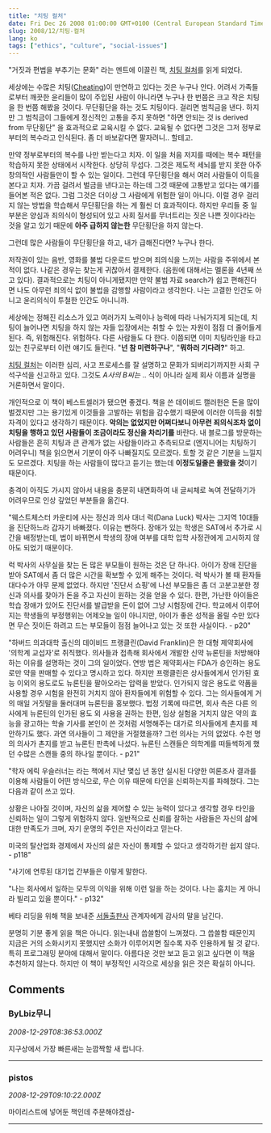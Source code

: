 ```yaml
---
title: "치팅 컬처"
date: Fri Dec 26 2008 01:00:00 GMT+0100 (Central European Standard Time)
slug: 2008/12/치팅-컬처
lang: ko
tags: ["ethics", "culture", "social-issues"]
---
```


"거짓과 편법을 부추기는 문화" 라는 멘트에 이끌린 책, [치팅 컬처](http://www.yes24.com/Goods/FTGoodsView.aspx?goodsNo=3214085)를 읽게 되었다.

 

세상에는 수많은 치팅([Cheating](http://en.wikipedia.org/wiki/Cheating))이 만연하고 있다는 것은 누구나 안다. 어려서 가족들로부터 깨끗한 윤리들이 많이 주입된 사람이 아니라면 누구나 한 번쯤은 크고 작은 치팅을 한 번쯤 해봤을 것이다. 무단횡단을 하는 것도 치팅이다. 걸리면 범칙금을 낸다. 하지만 그 범칙금이 그들에게 정신적인 고통을 주지 못하면 "하면 안되는 것 is derived from 무단횡단" 을 효과적으로 교육시킬 수 없다. 교육될 수 없다면 그것은 그저 정부로부터의 복수라고 인식된다. 좀 더 바보같다면 팔자려니.. 할테고.

 

만약 정부로부터의 복수를 나만 받는다고 치자. 이 일을 처음 저지를 때에는 복수 패턴을 학습하지 못한 상태에서 시작한다. 상당히 무섭다. 그것은 제도적 세뇌를 받지 못한 아주 창의적인 사람들만이 할 수 있는 일이다. 그런데 무단횡단을 해서 여러 사람들이 이득을 본다고 치자. 가끔 걸려서 벌금을 낸다고는 하는데 그것 때문에 고통받고 있다는 얘기를 들어본 적은 없다. 그럼 그것은 더이상 그 사람에게 위험한 일이 아니다. 이럴 경우 걸리지 않는 방법을 학습해서 무단횡단을 하는 게 훨씬 더 효과적이다. 하지만 우리들 중 일부분은 양심과 죄의식이 형성되어 있고 사회 질서를 무너트리는 짓은 나쁜 짓이다라는 것을 알고 있기 때문에 **아주 급하지 않는한** 무단횡단을 하지 않는다.

 

그런데 많은 사람들이 무단횡단을 하고, 내가 급해진다면? 누구나 한다.

저작권이 있는 음반, 영화를 불법 다운로드 받으며 죄의식을 느끼는 사람을 주위에서 본 적이 없다. 나같은 경우는 찾는게 귀찮아서 결제한다. (음원에 대해서는 멜론을 4년째 쓰고 있다). 결과적으로는 치팅이 아니게됐지만 만약 불법 자료 search가 쉽고 편해진다면 나도 아무런 죄의식 없이 불법을 감행할 사람이라고 생각한다. 나는 고결한 인간도 아니고 윤리의식이 투철한 인간도 아니니까. 

 

세상에는 정해진 리소스가 있고 여러가지 노력이나 능력에 따라 나눠가지게 되는데, 치팅이 늘어나면 치팅을 하지 않는 자들 입장에서는 취할 수 있는 자원이 점점 더 줄어들게 된다. 즉, 위험해진다. 위험하다. 다른 사람들도 다 한다. 이쯤되면 이미 치팅라인을 타고 있는 친구로부터 이런 얘기도 들린다. "**넌 참 미련하구나**", "**뭐하러 기다려?**" 하고.

 

[치팅 컬처](http://www.yes24.com/Goods/FTGoodsView.aspx?goodsNo=3214085)는 이러한 심리, 사고 프로세스를 잘 설명하고 문화가 되버리기까지한 사회 구석구석을 신고하고 있다. 그것도 *A사의 B씨는* .. 식이 아니라 실제 회사 이름과 실명을 거론하면서 말이다.

 

개인적으로 이 책이 베스트셀러가 됐으면 좋겠다. 책을 쓴 데이비드 캘러헌은 돈을 많이 벌겠지만 그는 용기있게 이것들을 고발하는 위험을 감수했기 때문에 이러한 이득을 취할 자격이 있다고 생각하기 때문이다. **악의는 없었지만 어쩌다보니 아무런 죄의식조차 없이 치팅을 행하고 있던 사람들이 조금이라도 정신을 차리기를** 바란다. 내 블로그를 방문하는 사람들은 흔히 치팅과 큰 관계가 없는 사람들이라고 추측되므로 (엔지니어는 치팅하기 어려우니) 책을 읽으면서 기분이 아주 나빠질지도 모르겠다. 토할 것 같은 기분을 느낄지도 모르겠다. 치팅을 하는 사람들이 많다고 듣기는 했는데 **이정도일줄은 몰랐을 것**이기 때문이다. 

 

충격이 아직도 가시지 않아서 내용을 충분히 내면화하여 내 글씨체로 녹여 전달하기가 어려우므로 인상 깊었던 부분들을 옮긴다.


"웨스트체스터 카운티에 사는 정신과 의사 대너 럭(Dana Luck) 박사는 그지역 10대들을 진단하느라 갑자기 바빠졌다. 이유는 뻔하다. 장애가 있는 학생은 SAT에서 추가로 시간을 배정받는데, 법이 바뀌면서 학생의 장애 여부를 대학 입학 사정관에게 고시하지 않아도 되었기 때문이다.

럭 박사의 사무실을 찾는 돈 많은 부모들이 원하는 것은 단 하나다. 아이가 장애 진단을 받아 SAT에서 좀 더 많은 시간을 확보할 수 있게 해주는 것이다. 럭 박사가 볼 때 환자들 대다수가 아무 문제 없었다. 하지만 '진단서 쇼핑'에 나선 부모들은 좀 더 고분고분한 정신과 의사를 찾아가 돈을 주고 자신이 원하는 것을 얻을 수 있다. 한편, 가난한 아이들은 학습 장애가 있어도 진단서를 발급받을 돈이 없어 그냥 시험장에 간다. 학교에서 이루어지는 학생들의 부정행위는 어제오늘 일이 아니지만, 아이가 좋은 성적을 올릴 수만 있다면 무슨 짓이든 하려고 드는 부모들이 점점 늘어나고 있는 것 또한 사실이다. - p20"


"하버드 의과대학 출신의 데이비드 프랭클린(David Franklin)은 한 대형 제약회사에 '의학계 교섭자'로 취직했다. 의사들과 접촉해 회사에서 개발한 신약 뉴론틴을 처방해야 하는 이유를 설명하는 것이 그의 일이었다. 연방 법은 제약회사는 FDA가 승인하는 용도로만 약을 판매할 수 있다고 명시하고 있다. 하지만 프랭클린은 상사들에게서 인가된 효능 이외의 용도로도 뉴론틴을 팔아오라는 압력을 받았다. 인가되지 않은 용도로 약품을 사용할 경우 시험을 완전히 거치지 않아 환자들에게 위험할 수 있다. 그는 의사들에게 거의 매일 거짓말을 둘러대며 뉴론틴을 홍보했다. 법정 기록에 따르면, 회사 측은 다른 의사에게 뉴론틴의 인가된 용도 외 사용을 권하는 한편, 임상 실험을 거치지 않은 약의 효능을 광고하는 학술 기사를 본인이 쓴 것처럼 서명해주는 대가로 의사들에게 촌지를 제안하기도 했다. 과연 의사들이 그 제안을 거절했을까? 그런 의사는 거의 없었다. 수천 명의 의사가 촌지를 받고 뉴론틴 판촉에 나섰다. 뉴론틴 스캔들은 의학계를 떠들썩하게 했던 수많은 스캔들 중의 하나일 뿐이다. - p21"


"학자 에릭 우슬러너는 라는 책에서 지난 몇십 년 동안 실시된 다양한 여론조사 결과를 이용해 사람들이 어떤 방식으로, 무슨 이유 때문에 타인을 신뢰하는지를 파헤쳤다. 그는 다음과 같이 쓰고 있다.

상황은 나아질 것이며, 자신의 삶을 제어할 수 있는 능력이 있다고 생각할 경우 타인을 신뢰하는 일이 그렇게 위험하지 않다. 일반적으로 신뢰를 잘하는 사람들은 자신의 삶에 대한 만족도가 크며, 자기 운명의 주인은 자신이라고 믿는다.

미국의 탈산업화 경제에서 자신의 삶은 자신이 통제할 수 있다고 생각하기란 쉽지 않다. - p118"


"사기에 연루된 대기업 간부들은 이렇게 말한다.

"나는 회사에서 일하는 모두의 이익을 위해 이런 일을 하는 것이다. 나는 훔치는 게 아니라 빌리고 있을 뿐이다." - p132"

 

베타 리딩을 위해 책을 보내준 [서돌출판사](http://seodole.co.kr/main/index.php) 관계자에게 감사의 말을 남긴다.

분명히 기분 좋게 읽을 책은 아니다. 읽는내내 씁쓸함이 느껴졌다. 그 씁쓸함 때문인지 지금은 거의 소화시키지 못했지만 소화가 이루어지면 질수록 자주 인용하게 될 것 같다. 특히 프로그래밍 분야에 대해서 말이다. 아름다운 것만 보고 듣고 읽고 싶다면 이 책을 추천하지 않는다. 하지만 이 책이 부정적인 시각으로 세상을 읽은 것은 확실히 아니다.

## Comments

### ByLbiz무니
*2008-12-29T08:36:53.000Z*

지구상에서 가장 빠른새는 눈깜짝할 새 랍니다.

---

### pistos
*2008-12-29T09:10:22.000Z*

마이리스트에 넣어둔 책인데 주문해야겠삼-

---
